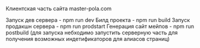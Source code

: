 Клиентская часть сайта master-pola.com

Запуск дев сервера - npm run dev
Билд проекта - npm run build
Запуск продакшн сервера - npm run prodstart
Генерация сайт мейпов - npm run postbuild (для запуска небходимо запустить серверную часть для получения возможных индетификаторов для алиасов страниц)

